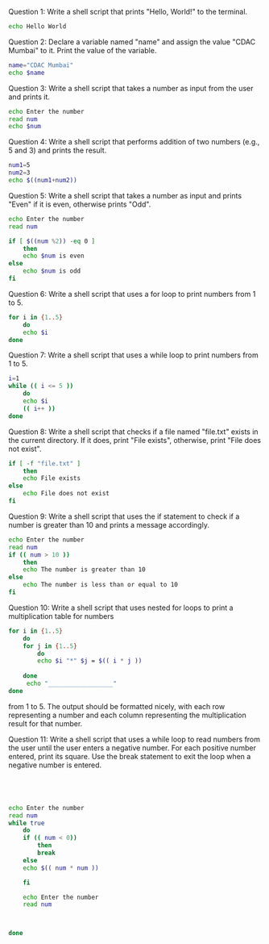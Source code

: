  Question 1: Write a shell script that prints "Hello, World!" to the terminal. 

 ```bash
 echo Hello World 
 ```
Question 2: Declare a variable named "name" and assign the value "CDAC Mumbai" to it. Print the 
value of the variable. 

```bash
name="CDAC Mumbai"
echo $name
```
Question 3: Write a shell script that takes a number as input from the user and prints it. 
```bash
echo Enter the number
read num
echo $num
```


Question 4: Write a shell script that performs addition of two numbers (e.g., 5 and 3) and prints the 
result. 
```bash
num1=5
num2=3
echo $((num1+num2))
```
Question 5: Write a shell script that takes a number as input and prints "Even" if it is even, otherwise 
prints "Odd". 
```bash
echo Enter the number
read num

if [ $((num %2)) -eq 0 ]
    then
    echo $num is even
else
    echo $num is odd
fi
```
Question 6: Write a shell script that uses a for loop to print numbers from 1 to 5. 
```bash
for i in {1..5}
    do
    echo $i
done
```
Question 7: Write a shell script that uses a while loop to print numbers from 1 to 5.
```bash
i=1
while (( i <= 5 ))
    do
    echo $i
    (( i++ ))
done
```

Question 8: Write a shell script that checks if a file named "file.txt" exists in the current directory. If it does, print "File exists", otherwise, print "File does not exist". 
```bash
if [ -f "file.txt" ]
    then
    echo File exists
else
    echo File does not exist
fi
```
Question 9: Write a shell script that uses the if statement to check if a number is greater than 10 and 
prints a message accordingly. 
```bash
echo Enter the number
read num
if (( num > 10 ))
    then
    echo The number is greater than 10
else
    echo The number is less than or equal to 10
fi
```

Question 10: Write a shell script that uses nested for loops to print a multiplication table for numbers 
```bash
for i in {1..5}
    do
    for j in {1..5}
        do
        echo $i "*" $j = $(( i * j ))
        
    done
     echo "__________________"
done
```
from 1 to 5. The output should be formatted nicely, with each row representing a number and each column representing the multiplication result for that number.


Question 11: Write a shell script that uses a while loop to read numbers from the user until the user enters 
a negative number. For each positive number entered, print its square. Use the break statement to exit the 
loop when a negative number is entered. 
```bash




echo Enter the number
read num
while true
    do
    if (( num < 0))
        then
        break
    else
    echo $(( num * num ))

    fi

    echo Enter the number 
    read num 



done